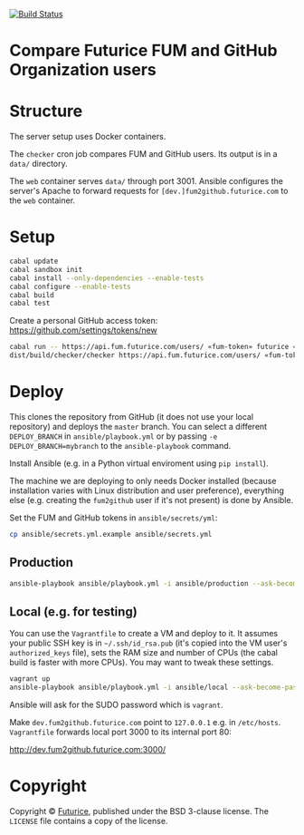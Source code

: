 [![Build Status](https://travis-ci.org/futurice/fum2github.svg?branch=master)](https://travis-ci.org/futurice/fum2github)

# Compare Futurice FUM and GitHub Organization users

# Structure

The server setup uses Docker containers.

The `checker` cron job compares FUM and GitHub users.
Its output is in a `data/` directory.

The `web` container serves `data/` through port 3001.
Ansible configures the server's Apache to forward requests for
`[dev.]fum2github.futurice.com` to the `web` container.

# Setup
```bash
cabal update
cabal sandbox init
cabal install --only-dependencies --enable-tests
cabal configure --enable-tests
cabal build
cabal test
```

Create a personal GitHub access token: https://github.com/settings/tokens/new

```bash
cabal run -- https://api.fum.futurice.com/users/ «fum-token» futurice «github-token»
dist/build/checker/checker https://api.fum.futurice.com/users/ «fum-token» futurice «github-token»
```


# Deploy

This clones the repository from GitHub (it does not use your local repository)
and deploys the `master` branch.
You can select a different `DEPLOY_BRANCH` in `ansible/playbook.yml`
or by passing `-e DEPLOY_BRANCH=mybranch` to the `ansible-playbook` command.

Install Ansible (e.g. in a Python virtual enviroment using `pip install`).

The machine we are deploying to only needs Docker installed
(because installation varies with Linux distribution and user preference),
everything else (e.g. creating the `fum2github` user if it's not present)
is done by Ansible.

Set the FUM and GitHub tokens in `ansible/secrets/yml`:
```bash
cp ansible/secrets.yml.example ansible/secrets.yml
```

## Production

```bash
ansible-playbook ansible/playbook.yml -i ansible/production --ask-become-pass -v -u «remote-username»
```

## Local (e.g. for testing)

You can use the `Vagrantfile` to create a VM and deploy to it.
It assumes your public SSH key is in `~/.ssh/id_rsa.pub`
(it's copied into the VM user's `authorized_keys` file),
sets the RAM size and number of CPUs
(the cabal build is faster with more CPUs).
You may want to tweak these settings.

```bash
vagrant up
ansible-playbook ansible/playbook.yml -i ansible/local --ask-become-pass -v -u vagrant
```

Ansible will ask for the SUDO password which is `vagrant`.

Make `dev.fum2github.futurice.com` point to `127.0.0.1` e.g. in `/etc/hosts`.
`Vagrantfile` forwards local port 3000 to its internal port 80:

http://dev.fum2github.futurice.com:3000/


# Copyright

Copyright © [Futurice](https://futurice/com),
published under the BSD 3-clause license.
The `LICENSE` file contains a copy of the license.
